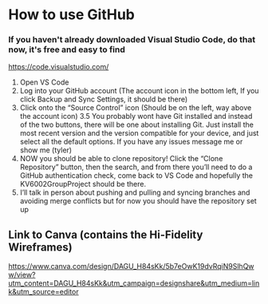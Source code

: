 # How to use GitHub

### If you haven't already downloaded Visual Studio Code, do that now, it's free and easy to find
https://code.visualstudio.com/

 1. Open VS Code
 2. Log into your GitHub account
(The account icon in the bottom left, If you click Backup and Sync Settings, it should be there)
 3. Click onto the “Source Control” icon
(Should be on the left, way above the account icon)
 3.5 You probably wont have Git installed and instead of the two buttons, there will be one about installing Git. Just install the most recent version and the version compatible for your device, and just select all the default options. If you have any issues message me or show me (tyler)
 4. NOW you should be able to clone repository! Click the “Clone Repository” button, then the search, and from there you’ll need to do a GitHub authentication check, come back to VS Code and hopefully the KV6002GroupProject should be there.
 5. I’ll talk in person about pushing and pulling and syncing branches and avoiding merge conflicts but for now you should have the repository set up

## Link to Canva (contains the Hi-Fidelity Wireframes)
https://www.canva.com/design/DAGU_H84sKk/5b7eOwK19dvRqiN9SlhQww/view?utm_content=DAGU_H84sKk&utm_campaign=designshare&utm_medium=link&utm_source=editor
